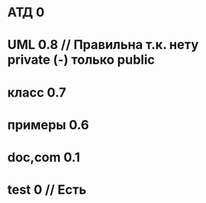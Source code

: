 # АТД 0
# UML 0.8  // Правильна т.к. нету private (-) только public
# класс 0.7
# примеры 0.6
# doc,com 0.1 
# test 0    // Есть

#

